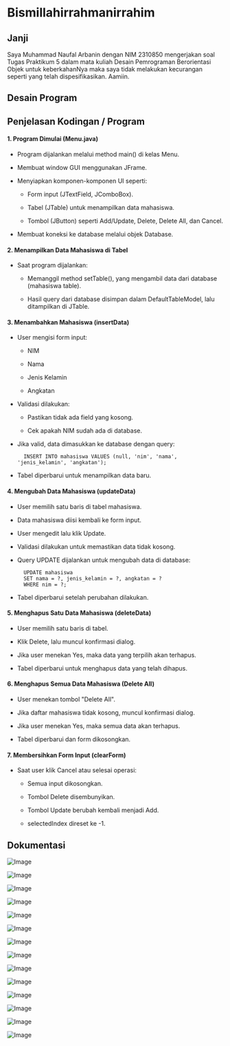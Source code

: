 # Bismillahirrahmanirrahim

## Janji
Saya Muhammad Naufal Arbanin dengan NIM 2310850 mengerjakan soal Tugas Praktikum 5 dalam mata kuliah Desain Pemrograman Berorientasi Objek untuk keberkahanNya maka saya tidak melakukan kecurangan seperti yang telah dispesifikasikan. Aamiin.

## Desain Program



## Penjelasan Kodingan / Program

#### 1. Program Dimulai (Menu.java)

- Program dijalankan melalui method main() di kelas Menu.

- Membuat window GUI menggunakan JFrame.

- Menyiapkan komponen-komponen UI seperti:

   - Form input (JTextField, JComboBox).

   - Tabel (JTable) untuk menampilkan data mahasiswa.

   - Tombol (JButton) seperti Add/Update, Delete, Delete All, dan Cancel.

- Membuat koneksi ke database melalui objek Database.

#### 2. Menampilkan Data Mahasiswa di Tabel
- Saat program dijalankan:

  - Memanggil method setTable(), yang mengambil data dari database (mahasiswa table).

  - Hasil query dari database disimpan dalam DefaultTableModel, lalu ditampilkan di JTable.

#### 3. Menambahkan Mahasiswa (insertData)
- User mengisi form input:

  - NIM

  - Nama

  - Jenis Kelamin

  - Angkatan

- Validasi dilakukan:

  - Pastikan tidak ada field yang kosong.

  - Cek apakah NIM sudah ada di database.

- Jika valid, data dimasukkan ke database dengan query:

        INSERT INTO mahasiswa VALUES (null, 'nim', 'nama', 'jenis_kelamin', 'angkatan');

- Tabel diperbarui untuk menampilkan data baru.

#### 4. Mengubah Data Mahasiswa (updateData)
- User memilih satu baris di tabel mahasiswa.

- Data mahasiswa diisi kembali ke form input.

- User mengedit lalu klik Update.

- Validasi dilakukan untuk memastikan data tidak kosong.

- Query UPDATE dijalankan untuk mengubah data di database:

        UPDATE mahasiswa 
        SET nama = ?, jenis_kelamin = ?, angkatan = ? 
        WHERE nim = ?;

- Tabel diperbarui setelah perubahan dilakukan.

#### 5. Menghapus Satu Data Mahasiswa (deleteData)
- User memilih satu baris di tabel.

- Klik Delete, lalu muncul konfirmasi dialog.

- Jika user menekan Yes, maka data yang terpilih akan terhapus.

- Tabel diperbarui untuk menghapus data yang telah dihapus.

#### 6. Menghapus Semua Data Mahasiswa (Delete All)
- User menekan tombol "Delete All".

- Jika daftar mahasiswa tidak kosong, muncul konfirmasi dialog.

- Jika user menekan Yes, maka semua data akan terhapus.

- Tabel diperbarui dan form dikosongkan.

#### 7. Membersihkan Form Input (clearForm)
- Saat user klik Cancel atau selesai operasi:

  - Semua input dikosongkan.

  - Tombol Delete disembunyikan.

  - Tombol Update berubah kembali menjadi Add.

  - selectedIndex direset ke -1.

## Dokumentasi

![Image](https://github.com/user-attachments/assets/3ec46d75-8a95-48da-b7ae-4757d4e12354)

![Image](https://github.com/user-attachments/assets/23e5b527-a7ba-4469-ab22-df2df3787fc6)

![Image](https://github.com/user-attachments/assets/2d2c2897-d9d9-4cfe-a30e-6af81a30e70f)

![Image](https://github.com/user-attachments/assets/116d3718-d91d-42ae-827e-e05c47e4d21a)

![Image](https://github.com/user-attachments/assets/0b136906-f9a0-4e47-ac5c-30f59efb160f)

![Image](https://github.com/user-attachments/assets/df00c040-5eb0-4165-a193-c300693c935e)

![Image](https://github.com/user-attachments/assets/aff7d7f7-9101-41eb-80f7-c131aae71def)

![Image](https://github.com/user-attachments/assets/8e764472-11f0-48cc-9168-8c7b6ede0eee)

![Image](https://github.com/user-attachments/assets/fcee5f42-527d-40e6-accf-d598b7edf519)

![Image](https://github.com/user-attachments/assets/9805d7c6-fab1-4847-9f24-ff819a724e0d)

![Image](https://github.com/user-attachments/assets/f819f110-2b96-4537-8d89-7221a99a3b49)

![Image](https://github.com/user-attachments/assets/1fa45933-6dda-4775-822d-3592dc284781)

![Image](https://github.com/user-attachments/assets/c3e24865-9c5c-41cc-80aa-877ba31240e6)

![Image](https://github.com/user-attachments/assets/46aeae6b-9f54-4c47-a9f8-194f0f257321)

